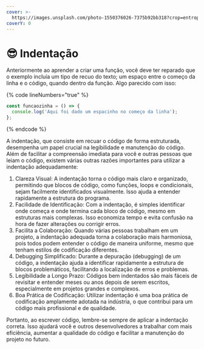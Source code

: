 ```yaml
---
cover: >-
  https://images.unsplash.com/photo-1550376026-7375b92bb318?crop=entropy&cs=srgb&fm=jpg&ixid=M3wxOTcwMjR8MHwxfHNlYXJjaHwxfHxvcmdhbml6YXRpb258ZW58MHx8fHwxNjg5MDAyODc2fDA&ixlib=rb-4.0.3&q=85
coverY: 0
---
```


# 😎 Indentação

Anteriormente ao aprender a criar uma função, você deve ter reparado que o exemplo incluía um tipo de recuo do texto; um espaço entre o começo da linha e o código, quando dentro da função. Algo parecido com isso:

{% code lineNumbers="true" %}
```javascript
const funcaozinha = () => {
  console.log('Aqui foi dado um espacinho no começo da linha');
};
```
{% endcode %}

A indentação, que consiste em recuar o código de forma estruturada, desempenha um papel crucial na legibilidade e manutenção do código. Além de facilitar a compreensão imediata para você e outras pessoas que leiam o código, existem várias outras razões importantes para utilizar a indentação adequadamente:

1. Clareza Visual: A indentação torna o código mais claro e organizado, permitindo que blocos de código, como funções, loops e condicionais, sejam facilmente identificados visualmente. Isso ajuda a entender rapidamente a estrutura do programa.
2. Facilidade de Identificação: Com a indentação, é simples identificar onde começa e onde termina cada bloco de código, mesmo em estruturas mais complexas. Isso economiza tempo e evita confusão na hora de fazer alterações ou corrigir erros.
3. Facilita a Colaboração: Quando várias pessoas trabalham em um projeto, a indentação adequada torna a colaboração mais harmoniosa, pois todos podem entender o código de maneira uniforme, mesmo que tenham estilos de codificação diferentes.
4. Debugging Simplificado: Durante a depuração (debugging) de um código, a indentação ajuda a identificar rapidamente a estrutura de blocos problemáticos, facilitando a localização de erros e problemas.
5. Legibilidade a Longo Prazo: Códigos bem indentados são mais fáceis de revisitar e entender meses ou anos depois de serem escritos, especialmente em projetos grandes e complexos.
6. Boa Prática de Codificação: Utilizar indentação é uma boa prática de codificação amplamente adotada na indústria, o que contribui para um código mais profissional e de qualidade.

Portanto, ao escrever código, lembre-se sempre de aplicar a indentação correta. Isso ajudará você e outros desenvolvedores a trabalhar com mais eficiência, aumentar a qualidade do código e facilitar a manutenção do projeto no futuro.
